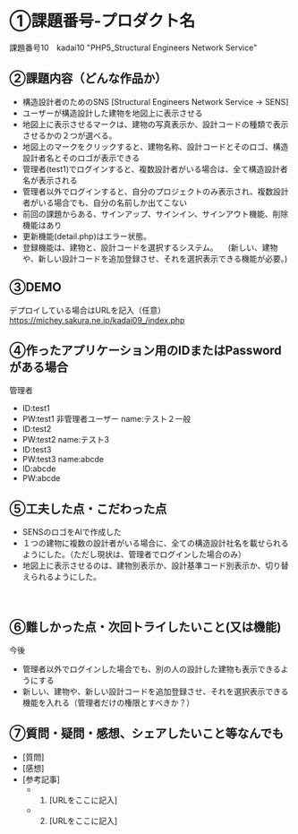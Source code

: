 # ①課題番号-プロダクト名

課題番号10　kadai10 "PHP5_Structural Engineers Network Service"

## ②課題内容（どんな作品か）
- 構造設計者のためのSNS [Structural Engineers Network Service -> SENS]
- ユーザーが構造設計した建物を地図上に表示させる
- 地図上に表示させるマークは、建物の写真表示か、設計コードの種類で表示させるかの２つが選べる。
- 地図上のマークをクリックすると、建物名称、設計コードとそのロゴ、構造設計者名とそのロゴが表示できる
- 管理者(test1)でログインすると、複数設計者がいる場合は、全て構造設計者名が表示される
- 管理者以外でログインすると、自分のプロジェクトのみ表示され、複数設計者がいる場合でも、自分の名前しか出てこない
- 前回の課題からある、サインアップ、サインイン、サインアウト機能、削除機能はあり
- 更新機能(detail.php)はエラー状態。
- 登録機能は、建物と、設計コードを選択するシステム。
 　(新しい、建物や、新しい設計コードを追加登録させ、それを選択表示できる機能が必要。)


## ③DEMO

デプロイしている場合はURLを記入（任意）
https://michey.sakura.ne.jp/kadai09_/index.php

## ④作ったアプリケーション用のIDまたはPasswordがある場合
管理者
- ID:test1 
- PW:test1
非管理者ユーザー
name:テスト２一般
- ID:test2
- PW:test2
name:テスト3
- ID:test3
- PW:test3
name:abcde
- ID:abcde
- PW:abcde

## ⑤工夫した点・こだわった点
- SENSのロゴをAIで作成した
- １つの建物に複数の設計者がいる場合に、全ての構造設計社名を載せられるようにした。（ただし現状は、管理者でログインした場合のみ）
- 地図上に表示させるのは、建物別表示か、設計基準コード別表示か、切り替えられるようにした。

　
## ⑥難しかった点・次回トライしたいこと(又は機能)
今後
- 管理者以外でログインした場合でも、別の人の設計した建物も表示できるようにする
- 新しい、建物や、新しい設計コードを追加登録させ、それを選択表示できる機能を入れる（管理者だけの権限とすべきか？）
  
## ⑦質問・疑問・感想、シェアしたいこと等なんでも

- [質問]
- [感想]
- [参考記事]
  - 1. [URLをここに記入]
  - 2. [URLをここに記入]
